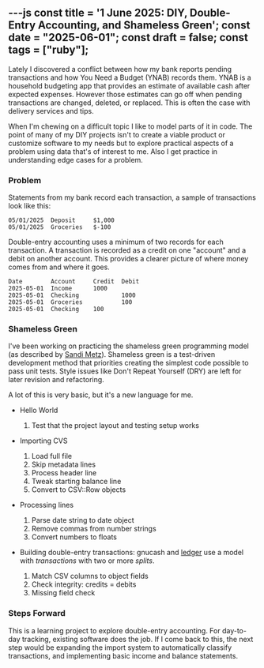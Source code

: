 ---js
const title = '1 June 2025: DIY, Double-Entry Accounting, and Shameless Green';
const date = "2025-06-01";
const draft = false;
const tags = ["ruby"];
---

Lately I discovered a conflict between how my bank reports pending transactions
and how You Need a Budget (YNAB) records them. YNAB is a household budgeting app
that provides an estimate of available cash after expected expenses. However
those estimates can go off when pending transactions are changed, deleted, or
replaced. This is often the case with delivery services and tips.

When I'm chewing on a difficult topic I like to model parts of it in code. The
point of many of my DIY projects isn't to create a viable product or customize
software to my needs but to explore practical aspects of a problem using data
that's of interest to me. Also I get practice in understanding edge cases for a
problem.

### Problem

Statements from my bank record each transaction, a sample of transactions look
like this:

```
05/01/2025  Deposit     $1,000
05/01/2025  Groceries   $-100
```

Double-entry accounting uses a minimum of two records for each transaction. A
transaction is recorded as a credit on one "account" and a debit on another
account. This provides a clearer picture of where money comes from and where it
goes.

```
Date        Account     Credit  Debit
2025-05-01  Income      1000
2025-05-01  Checking            1000
2025-05-01  Groceries           100
2025-05-01  Checking    100
```

### Shameless Green

I've been working on practicing the shameless green programming model (as
described by [Sandi Metz](https://sandimetz.com/99bottles)). Shameless green is
a test-driven development method that priorities creating the simplest code
possible to pass unit tests. Style issues like Don't Repeat Yourself (DRY) are
left for later revision and refactoring.

A lot of this is very basic, but it's a new language for me.

- Hello World
  1. Test that the project layout and testing setup works

- Importing CVS
  1. Load full file
  2. Skip metadata lines
  3. Process header line
  4. Tweak starting balance line
  5. Convert to CSV::Row objects

- Processing lines
  1. Parse date string to date object
  2. Remove commas from number strings
  3. Convert numbers to floats

- Building double-entry transactions: gnucash and
  [ledger](https://hledger.org/start.html) use a model with _transactions_ with
  two or more _splits_.
  1. Match CSV columns to object fields
  2. Check integrity: credits = debits
  3. Missing field check

### Steps Forward

This is a learning project to explore double-entry accounting. For day-to-day tracking, existing software does the job. If I come back to this, the next step would be expanding the import system to automatically classify transactions, and implementing basic income and balance statements.
